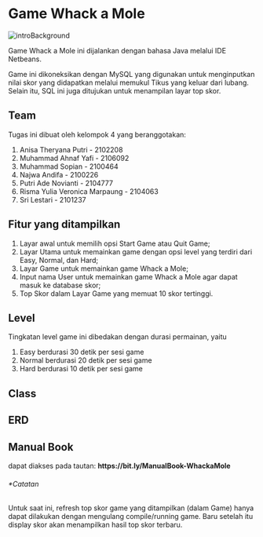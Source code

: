 <h1>Game Whack a Mole</h1>

![introBackground](https://user-images.githubusercontent.com/113372447/210377698-64b2f9b3-8730-475b-a8e6-5cdaabf51102.jpg)

<p>Game Whack a Mole ini dijalankan dengan bahasa Java melalui IDE Netbeans.</p>
<p>Game ini dikoneksikan dengan MySQL yang digunakan untuk menginputkan nilai skor yang didapatkan melalui memukul Tikus yang keluar dari lubang. Selain itu, SQL ini juga ditujukan untuk menampilan layar top skor.</p>

<h2>Team</h2>
<p>Tugas ini dibuat oleh kelompok 4 yang beranggotakan:</p>
<ol>
<li>Anisa Theryana Putri - 2102208</li>
<li>Muhammad Ahnaf Yafi - 2106092</li>
<li>Muhammad Sopian - 2100464</li>
<li>Najwa Andifa - 2100226</li>
<li>Putri Ade Novianti - 2104777</li>
<li>Risma Yulia Veronica Marpaung - 2104063</li>
<li>Sri Lestari - 2101237</li>

</ol>

<h2>Fitur yang ditampilkan</h2>

<ol>

<li>Layar awal untuk memilih opsi Start Game atau Quit Game;</li>
<li>Layar Utama untuk memainkan game dengan opsi level yang terdiri dari Easy, Normal, dan Hard;</li>
<li>Layar Game untuk memainkan game Whack a Mole;</li>
<li>Input nama User untuk memainkan game Whack a Mole agar dapat masuk ke database skor;</li>
<li>Top Skor dalam Layar Game yang memuat 10 skor tertinggi.</li>

</ol>

<h2>Level</h2>
<p>Tingkatan level game ini dibedakan dengan durasi permainan, yaitu</p>

<ol>
<li>Easy berdurasi 30 detik per sesi game</li>
<li>Normal berdurasi 20 detik per sesi game</li>
<li>Hard berdurasi 10 detik per sesi game</li>
</ol>

<h2>Class</h2>

<h2>ERD</h2>

<h2>Manual Book</h2>
dapat diakses pada tautan: <strong>https://bit.ly/ManualBook-WhackaMole</strong>

<h6>*Catatan</h6>
<p>Untuk saat ini, refresh top skor game yang ditampilkan (dalam Game) hanya dapat dilakukan dengan mengulang compile/running game. Baru setelah itu display skor akan menampilkan hasil top skor terbaru.</p>
